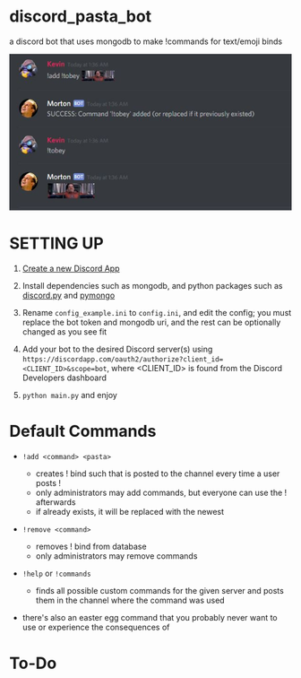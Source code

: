 # discord_pasta_bot

a discord bot that uses mongodb to make !commands for text/emoji binds

![Let's give a quick shout-out to Tobey Maguire](https://raw.githubusercontent.com/ggkevinxing/discord_pasta_bot/master/add_example.JPG)

# SETTING UP

1. [Create a new Discord App](https://discordapp.com/developers/applications/me)

2. Install dependencies such as mongodb, and python packages such as [discord.py](https://github.com/Rapptz/discord.py) and [pymongo](https://api.mongodb.com/python/current/installation.html)

3. Rename `config_example.ini` to `config.ini`, and edit the config; you must replace the bot token and mongodb uri, and the rest can be optionally changed as you see fit

4. Add your bot to the desired Discord server(s) using `https://discordapp.com/oauth2/authorize?client_id=<CLIENT_ID>&scope=bot`, where <CLIENT_ID> is found from the Discord Developers dashboard

5. `python main.py` and enjoy

# Default Commands

- `!add <command> <pasta>`                
  - creates !<command> bind such that <pasta> is posted to the channel every time a user posts !<command>
  - only administrators may add commands, but everyone can use the !<command> afterwards
  - if <command> already exists, it will be replaced with the newest <pasta>

- `!remove <command>`                
  - removes !<command> bind from database
  - only administrators may remove commands

- `!help` or `!commands`                
  - finds all possible custom commands for the given server and posts them in the channel where the command was used

- there's also an easter egg command that you probably never want to use or experience the consequences of

# To-Do


